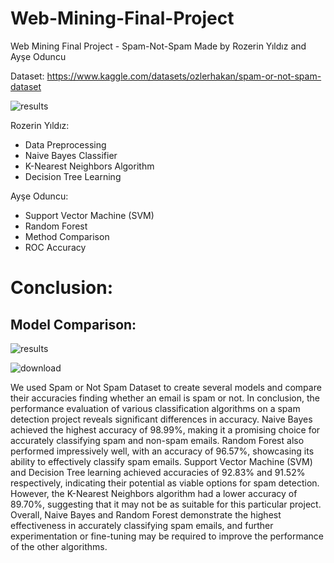 # Web-Mining-Final-Project
Web Mining Final Project - Spam-Not-Spam Made by Rozerin Yıldız and Ayşe Oduncu

Dataset: https://www.kaggle.com/datasets/ozlerhakan/spam-or-not-spam-dataset

![results](https://github.com/Web-Mining-Final-Project/Web-Mining-Final-Project/assets/59964531/0e24f840-d859-45bc-bcad-091de3084d1d)

Rozerin Yıldız:
- Data Preprocessing  
- Naive Bayes Classifier 
- K-Nearest Neighbors Algorithm 
- Decision Tree Learning  

Ayşe Oduncu:
- Support Vector Machine (SVM)  
- Random Forest 
- Method Comparison 
- ROC Accuracy 


# Conclusion:

## Model Comparison:
![results](https://github.com/Web-Mining-Final-Project/Web-Mining-Final-Project/assets/59964531/e7b15a8c-e515-46f7-a796-d3524f15a1b6)

![download](https://github.com/Web-Mining-Final-Project/Web-Mining-Final-Project/assets/59964531/874f4b7c-2734-4357-aed4-c01a21dfa3aa)


We used Spam or Not Spam Dataset to create several models and compare their
accuracies finding whether an email is spam or not. In conclusion, the performance
evaluation of various classification algorithms on a spam detection project reveals
significant differences in accuracy. Naive Bayes achieved the highest accuracy of 98.99%,
making it a promising choice for accurately classifying spam and non-spam emails.
Random Forest also performed impressively well, with an accuracy of 96.57%,
showcasing its ability to effectively classify spam emails. Support Vector Machine (SVM)
and Decision Tree learning achieved accuracies of 92.83% and 91.52% respectively,
indicating their potential as viable options for spam detection. However, the K-Nearest
Neighbors algorithm had a lower accuracy of 89.70%, suggesting that it may not be as
suitable for this particular project. Overall, Naive Bayes and Random Forest demonstrate
the highest effectiveness in accurately classifying spam emails, and further
experimentation or fine-tuning may be required to improve the performance of the
other algorithms.



